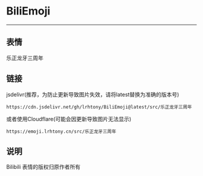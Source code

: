 # BiliEmoji
---
## 表情
乐正龙牙三周年
## 链接
jsdelivr(推荐，为防止更新导致图片失效，请将latest替换为准确的版本号)
```
https://cdn.jsdelivr.net/gh/lrhtony/BiliEmoji@latest/src/乐正龙牙三周年
```
或者使用Cloudflare(可能会因更新导致图片无法显示)
```
https://emoji.lrhtony.cn/src/乐正龙牙三周年
```
## 说明
Bilibili 表情的版权归原作者所有
